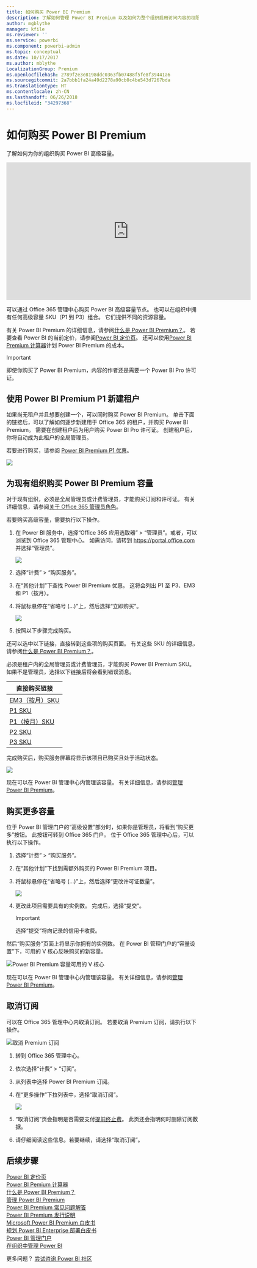 ```yaml
---
title: 如何购买 Power BI Premium
description: 了解如何管理 Power BI Premium 以及如何为整个组织启用访问内容的权限。
author: mgblythe
manager: kfile
ms.reviewer: ''
ms.service: powerbi
ms.component: powerbi-admin
ms.topic: conceptual
ms.date: 10/17/2017
ms.author: mblythe
LocalizationGroup: Premium
ms.openlocfilehash: 2789f2e3e8198ddc0363fb07488f5fe8f39441a6
ms.sourcegitcommit: 2a7bbb1fa24a49d2278a90cb0c4be543d7267bda
ms.translationtype: HT
ms.contentlocale: zh-CN
ms.lasthandoff: 06/26/2018
ms.locfileid: "34297368"
---
```

# <a name="how-to-purchase-power-bi-premium"></a>如何购买 Power BI Premium
了解如何为你的组织购买 Power BI 高级容量。

<iframe width="640" height="360" src="https://www.youtube.com/embed/NkvYs5Qp4iA?rel=0&amp;showinfo=0" frameborder="0" allowfullscreen></iframe>

可以通过 Office 365 管理中心购买 Power BI 高级容量节点。 也可以在组织中拥有任何高级容量 SKU（P1 到 P3）组合。 它们提供不同的资源容量。

有关 Power BI Premium 的详细信息，请参阅[什么是 Power BI Premium？](service-premium.md)。 若要查看 Power BI 的当前定价，请参阅[Power BI 定价页](https://powerbi.microsoft.com/pricing/)。 还可以使用[Power BI Premium 计算器](https://powerbi.microsoft.com/calculator/)计划 Power BI Premium 的成本。

> [!IMPORTANT]
> 即使你购买了 Power BI Premium，内容的作者还是需要一个 Power BI Pro 许可证。
> 
> 

## <a name="create-a-new-tenant-with-power-bi-premium-p1"></a>使用 Power BI Premium P1 新建租户
如果尚无租户并且想要创建一个，可以同时购买 Power BI Premium。 单击下面的链接后，可以了解如何逐步新建用于 Office 365 的租户，并购买 Power BI Premium。 需要在创建租户后为用户购买 Power BI Pro 许可证。 创建租户后，你将自动成为此租户的全局管理员。

若要进行购买，请参阅 [Power BI Premium P1 优惠](https://signup.microsoft.com/Signup?OfferId=b3ec5615-cc11-48de-967d-8d79f7cb0af1)。

![](media/service-admin-premium-purchase/premium-purchase-with-tenant.png)

## <a name="purchase-a-power-bi-premium-capacity-for-an-existing-organization"></a>为现有组织购买 Power BI Premium 容量
对于现有组织，必须是全局管理员或计费管理员，才能购买订阅和许可证。 有关详细信息，请参阅[关于 Office 365 管理员角色](https://support.office.com/article/About-Office-365-admin-roles-da585eea-f576-4f55-a1e0-87090b6aaa9d)。

若要购买高级容量，需要执行以下操作。

1. 在 Power BI 服务中，选择“Office 365 应用选取器” > “管理员”。或者，可以浏览到 Office 365 管理中心。 如需访问，请转到 https://portal.office.com 并选择“管理员”。
   
    ![](media/service-admin-premium-purchase/o365-app-picker.png)
2. 选择“计费” > “购买服务”。
3. 在“其他计划”下查找 Power BI Premium 优惠。 这将会列出 P1 至 P3、EM3 和 P1（按月）。
4. 将鼠标悬停在“省略号 (...)”上，然后选择“立即购买”。
   
    ![](media/service-admin-premium-purchase/premium-purchase.png)
5. 按照以下步骤完成购买。

还可以选中以下链接，直接转到这些项的购买页面。 有关这些 SKU 的详细信息，请参阅[什么是 Power BI Premium？](service-premium.md#premiumskus)。

必须是租户内的全局管理员或计费管理员，才能购买 Power BI Premium SKU。 如果不是管理员，选择以下链接后将会看到错误消息。

| 直接购买链接 |
| --- |
| [EM3（按月）SKU](https://portal.office.com/commerce/completeorder.aspx?OfferId=4004702D-749C-4F74-BF47-3048F1833780&adminportal=1) |
| [P1 SKU](https://portal.office.com/commerce/completeorder.aspx?OfferId=b3ec5615-cc11-48de-967d-8d79f7cb0af1&adminportal=1) |
| [P1（按月）SKU](https://portal.office.com/commerce/completeorder.aspx?OfferId=E4C8EDD3-74A1-4D42-A738-C647972FBE81&adminportal=1) |
| [P2 SKU](https://portal.office.com/commerce/completeorder.aspx?OfferId=062F2AA7-B4BC-4B0E-980F-2072102D8605&adminportal=1) |
| [P3 SKU](https://portal.office.com/commerce/completeorder.aspx?OfferId=40c7d673-375c-42a1-84ca-f993a524fed0&adminportal=1) |

完成购买后，购买服务屏幕将显示该项目已购买且处于活动状态。

![](media/service-admin-premium-purchase/premium-purchased.png)

现在可以在 Power BI 管理中心内管理该容量。 有关详细信息，请参阅[管理 Power BI Premium](service-admin-premium-manage.md)。

## <a name="purchase-more-capacities"></a>购买更多容量
位于 Power BI 管理门户的“高级设置”部分时，如果你是管理员，将看到“购买更多”按钮。 此按钮可转到 Office 365 门户。 位于 Office 365 管理中心后，可以执行以下操作。

1. 选择“计费” > “购买服务”。
2. 在“其他计划”下找到需额外购买的 Power BI Premium 项目。
3. 将鼠标悬停在“省略号 (...)”上，然后选择“更改许可证数量”。
   
    ![](media/service-admin-premium-purchase/premium-purchase-more.png)
4. 更改此项目需要具有的实例数。 完成后，选择“提交”。
   
   > [!IMPORTANT]
   > 选择“提交”将向记录的信用卡收费。
   > 
   > 

然后“购买服务”页面上将显示你拥有的实例数。 在 Power BI 管理门户的“容量设置”下，可用的 V 核心反映购买的新容量。

![Power BI Premium 容量可用的 V 核心](media/service-admin-premium-purchase/premium-capacities.png)

现在可以在 Power BI 管理中心内管理该容量。 有关详细信息，请参阅[管理 Power BI Premium](service-admin-premium-manage.md)。

## <a name="cancel-your-subscription"></a>取消订阅
可以在 Office 365 管理中心内取消订阅。 若要取消 Premium 订阅，请执行以下操作。

![](media/service-admin-premium-purchase/premium-cancel-subscription.png "取消 Premium 订阅")

1. 转到 Office 365 管理中心。
2. 依次选择“计费” > “订阅”。
3. 从列表中选择 Power BI Premium 订阅。
4. 在“更多操作”下拉列表中，选择“取消订阅”。
   
    ![](media/service-admin-premium-purchase/o365-more-actions.png)
5. “取消订阅”页会指明是否需要支付[提前终止费](https://support.office.com/article/early-termination-fees-6487d4de-401a-466f-8bc3-c0beb5cc40d3)。 此页还会指明何时删除订阅数据。
6. 请仔细阅读这些信息。若要继续，请选择“取消订阅”。

## <a name="next-steps"></a>后续步骤
[Power BI 定价页](https://powerbi.microsoft.com/pricing/)  
[Power BI Pemium 计算器](https://powerbi.microsoft.com/calculator/)  
[什么是 Power BI Premium？](service-premium.md)  
[管理 Power BI Premium](service-admin-premium-manage.md)  
[Power BI Premium 常见问题解答](service-premium-faq.md)  
[Power BI Premium 发行说明](service-premium-release-notes.md)  
[Microsoft Power BI Premium 白皮书](https://aka.ms/pbipremiumwhitepaper)  
[规划 Power BI Enterprise 部署白皮书](https://aka.ms/pbienterprisedeploy)  
[Power BI 管理门户](service-admin-portal.md)  
[在组织中管理 Power BI](service-admin-administering-power-bi-in-your-organization.md)  

更多问题？ [尝试咨询 Power BI 社区](http://community.powerbi.com/)

